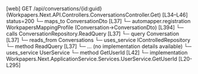 [web] GET /api/conversations/{id:guid}  (Workpapers.Next.API.Controllers.ConversationsController.Get)  [L34–L46] status=200
  └─ maps_to ConversationDto [L37]
    └─ automapper.registration WorkpapersMappingProfile (Conversation->ConversationDto) [L394]
  └─ calls ConversationRepository.ReadQuery [L37]
  └─ query Conversation [L37]
    └─ reads_from Conversations
  └─ uses_service IControlledRepository<Conversation>
    └─ method ReadQuery [L37]
      └─ ... (no implementation details available)
  └─ uses_service UserService
    └─ method GetUserId [L42]
      └─ implementation Workpapers.Next.ApplicationService.Services.UserService.GetUserId [L20-L295]

